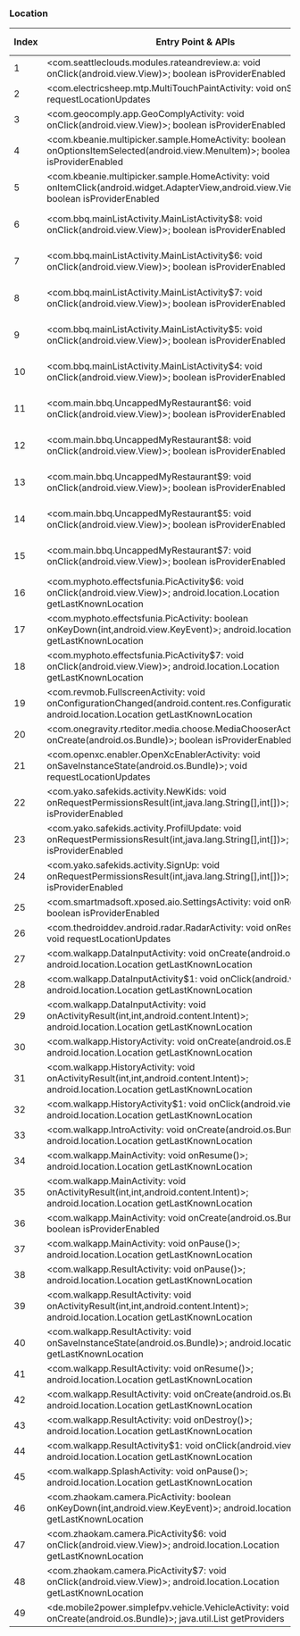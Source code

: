 ### Location
| Index | Entry Point & APIs | Screen shot | Resource id | Label |
| ------------- | ------------- | ------------- |-------------|-------------|
| 1 | <com.seattleclouds.modules.rateandreview.a: void onClick(android.view.View)>; boolean isProviderEnabled | ![](D:\COSMOS\output\py\Play_win8\Libraries_Demo\vat.satellite.gps5\com.seattleclouds.modules.rateandreview.NewRateAndCommentActivity.png) |  | D |
| 2 | <com.electricsheep.mtp.MultiTouchPaintActivity: void onStart()>; void requestLocationUpdates | ![](D:\COSMOS\output\py\Play_win8\Libraries_Demo\com.electricsheep.mtp\com.electricsheep.mtp.MultiTouchPaintActivity.png) |  | F |
| 3 | <com.geocomply.app.GeoComplyActivity: void onClick(android.view.View)>; boolean isProviderEnabled | ![](D:\COSMOS\output\py\Play_win8\Libraries_Demo\com.geocomply.app\com.geocomply.app.GeoComplyActivity.png) |  | F |
| 4 | <com.kbeanie.multipicker.sample.HomeActivity: boolean onOptionsItemSelected(android.view.MenuItem)>; boolean isProviderEnabled | ![](D:\COSMOS\output\py\Play_win8\Libraries_Demo\com.kbeanie.multipicker.sample\com.kbeanie.multipicker.sample.HomeActivity.png) |  | F |
| 5 | <com.kbeanie.multipicker.sample.HomeActivity: void onItemClick(android.widget.AdapterView,android.view.View,int,long)>; boolean isProviderEnabled | ![](D:\COSMOS\output\py\Play_win8\Libraries_Demo\com.kbeanie.multipicker.sample\com.kbeanie.multipicker.sample.HomeActivity.png) |  | F |
| 6 | <com.bbq.mainListActivity.MainListActivity$8: void onClick(android.view.View)>; boolean isProviderEnabled | ![](D:\COSMOS\output\py\Play_win8\Libraries_Demo\com.main.bbq\com.bbq.mainListActivity.MainListActivity.png) | {'2131362112': <sensitive_component.SensitiveComponent.SensitiveView object at 0x00000125241FD550>} | F |
| 7 | <com.bbq.mainListActivity.MainListActivity$6: void onClick(android.view.View)>; boolean isProviderEnabled | ![](D:\COSMOS\output\py\Play_win8\Libraries_Demo\com.main.bbq\com.bbq.mainListActivity.MainListActivity.png) | {'2131362108': <sensitive_component.SensitiveComponent.SensitiveView object at 0x00000125241FD9E8>} | F |
| 8 | <com.bbq.mainListActivity.MainListActivity$7: void onClick(android.view.View)>; boolean isProviderEnabled | ![](D:\COSMOS\output\py\Play_win8\Libraries_Demo\com.main.bbq\com.bbq.mainListActivity.MainListActivity.png) | {'2131362110': <sensitive_component.SensitiveComponent.SensitiveView object at 0x00000125241FD780>} | F |
| 9 | <com.bbq.mainListActivity.MainListActivity$5: void onClick(android.view.View)>; boolean isProviderEnabled | ![](D:\COSMOS\output\py\Play_win8\Libraries_Demo\com.main.bbq\com.bbq.mainListActivity.MainListActivity.png) | {'2131362107': <sensitive_component.SensitiveComponent.SensitiveView object at 0x00000125241FD518>} | F |
| 10 | <com.bbq.mainListActivity.MainListActivity$4: void onClick(android.view.View)>; boolean isProviderEnabled | ![](D:\COSMOS\output\py\Play_win8\Libraries_Demo\com.main.bbq\com.bbq.mainListActivity.MainListActivity.png) | {'2131362106': <sensitive_component.SensitiveComponent.SensitiveView object at 0x00000125241FD6A0>} | F |
| 11 | <com.main.bbq.UncappedMyRestaurant$6: void onClick(android.view.View)>; boolean isProviderEnabled | ![](D:\COSMOS\output\py\Play_win8\Libraries_Demo\com.main.bbq\com.main.bbq.UncappedMyRestaurant.png) | {'2131362107': <sensitive_component.SensitiveComponent.SensitiveView object at 0x0000012523FA8278>} | |
| 12 | <com.main.bbq.UncappedMyRestaurant$8: void onClick(android.view.View)>; boolean isProviderEnabled | ![](D:\COSMOS\output\py\Play_win8\Libraries_Demo\com.main.bbq\com.main.bbq.UncappedMyRestaurant.png) | {'2131362110': <sensitive_component.SensitiveComponent.SensitiveView object at 0x0000012523FA8160>} | |
| 13 | <com.main.bbq.UncappedMyRestaurant$9: void onClick(android.view.View)>; boolean isProviderEnabled | ![](D:\COSMOS\output\py\Play_win8\Libraries_Demo\com.main.bbq\com.main.bbq.UncappedMyRestaurant.png) | {'2131362112': <sensitive_component.SensitiveComponent.SensitiveView object at 0x0000012523FA88D0>} | |
| 14 | <com.main.bbq.UncappedMyRestaurant$5: void onClick(android.view.View)>; boolean isProviderEnabled | ![](D:\COSMOS\output\py\Play_win8\Libraries_Demo\com.main.bbq\com.main.bbq.UncappedMyRestaurant.png) | {'2131362106': <sensitive_component.SensitiveComponent.SensitiveView object at 0x0000012523FA87B8>} | |
| 15 | <com.main.bbq.UncappedMyRestaurant$7: void onClick(android.view.View)>; boolean isProviderEnabled | ![](D:\COSMOS\output\py\Play_win8\Libraries_Demo\com.main.bbq\com.main.bbq.UncappedMyRestaurant.png) | {'2131362108': <sensitive_component.SensitiveComponent.SensitiveView object at 0x0000012523FA8A90>} | |
| 16 | <com.myphoto.effectsfunia.PicActivity$6: void onClick(android.view.View)>; android.location.Location getLastKnownLocation | ![](D:\COSMOS\output\py\Play_win8\Libraries_Demo\com.myphoto.effectsfunia\com.myphoto.effectsfunia.PicActivity.png) |  | F |
| 17 | <com.myphoto.effectsfunia.PicActivity: boolean onKeyDown(int,android.view.KeyEvent)>; android.location.Location getLastKnownLocation | ![](D:\COSMOS\output\py\Play_win8\Libraries_Demo\com.myphoto.effectsfunia\com.myphoto.effectsfunia.PicActivity.png) |  | F |
| 18 | <com.myphoto.effectsfunia.PicActivity$7: void onClick(android.view.View)>; android.location.Location getLastKnownLocation | ![](D:\COSMOS\output\py\Play_win8\Libraries_Demo\com.myphoto.effectsfunia\com.myphoto.effectsfunia.PicActivity.png) |  | F |
| 19 | <com.revmob.FullscreenActivity: void onConfigurationChanged(android.content.res.Configuration)>; android.location.Location getLastKnownLocation | ![](D:\COSMOS\output\py\Play_win8\Libraries_Demo\com.myphoto.effectsfunia\com.revmob.FullscreenActivity.png) |  | F |
| 20 | <com.onegravity.rteditor.media.choose.MediaChooserActivity: void onCreate(android.os.Bundle)>; boolean isProviderEnabled | ![](D:\COSMOS\output\py\Play_win8\Libraries_Demo\com.onegravity.rteditor.demo\com.onegravity.rteditor.media.choose.MediaChooserActivity.png) |  | F |
| 21 | <com.openxc.enabler.OpenXcEnablerActivity: void onSaveInstanceState(android.os.Bundle)>; void requestLocationUpdates | ![](D:\COSMOS\output\py\Play_win8\Libraries_Demo\com.openxcplatform.enabler\com.openxc.enabler.OpenXcEnablerActivity.png) |  | F |
| 22 | <com.yako.safekids.activity.NewKids: void onRequestPermissionsResult(int,java.lang.String[],int[])>; boolean isProviderEnabled | ![](D:\COSMOS\output\py\Play_win8\Libraries_Demo\com.safekids.android\com.yako.safekids.activity.NewKids.png) |  | D |
| 23 | <com.yako.safekids.activity.ProfilUpdate: void onRequestPermissionsResult(int,java.lang.String[],int[])>; boolean isProviderEnabled | ![](D:\COSMOS\output\py\Play_win8\Libraries_Demo\com.safekids.android\com.yako.safekids.activity.ProfilUpdate.png) |  | D |
| 24 | <com.yako.safekids.activity.SignUp: void onRequestPermissionsResult(int,java.lang.String[],int[])>; boolean isProviderEnabled | ![](D:\COSMOS\output\py\Play_win8\Libraries_Demo\com.safekids.android\com.yako.safekids.activity.SignUp.png) |  | D |
| 25 | <com.smartmadsoft.xposed.aio.SettingsActivity: void onResume()>; boolean isProviderEnabled | ![](D:\COSMOS\output\py\Play_win8\Libraries_Demo\com.smartmadsoft.xposed.aio\com.smartmadsoft.xposed.aio.SettingsActivity.png) |  | |
| 26 | <com.thedroiddev.android.radar.RadarActivity: void onResume()>; void requestLocationUpdates | ![](D:\COSMOS\output\py\Play_win8\Libraries_Demo\com.thedroiddev.android.radar\com.thedroiddev.android.radar.RadarActivity.png) |  | T |
| 27 | <com.walkapp.DataInputActivity: void onCreate(android.os.Bundle)>; android.location.Location getLastKnownLocation | ![](D:\COSMOS\output\py\Play_win8\Libraries_Demo\com.walkapp\com.walkapp.DataInputActivity.png) |  | F |
| 28 | <com.walkapp.DataInputActivity$1: void onClick(android.view.View)>; android.location.Location getLastKnownLocation | ![](D:\COSMOS\output\py\Play_win8\Libraries_Demo\com.walkapp\com.walkapp.DataInputActivity.png) |  | F |
| 29 | <com.walkapp.DataInputActivity: void onActivityResult(int,int,android.content.Intent)>; android.location.Location getLastKnownLocation | ![](D:\COSMOS\output\py\Play_win8\Libraries_Demo\com.walkapp\com.walkapp.DataInputActivity.png) |  | F |
| 30 | <com.walkapp.HistoryActivity: void onCreate(android.os.Bundle)>; android.location.Location getLastKnownLocation | ![](D:\COSMOS\output\py\Play_win8\Libraries_Demo\com.walkapp\com.walkapp.HistoryActivity.png) |  | F |
| 31 | <com.walkapp.HistoryActivity: void onActivityResult(int,int,android.content.Intent)>; android.location.Location getLastKnownLocation | ![](D:\COSMOS\output\py\Play_win8\Libraries_Demo\com.walkapp\com.walkapp.HistoryActivity.png) |  | F |
| 32 | <com.walkapp.HistoryActivity$1: void onClick(android.view.View)>; android.location.Location getLastKnownLocation | ![](D:\COSMOS\output\py\Play_win8\Libraries_Demo\com.walkapp\com.walkapp.HistoryActivity.png) |  | F |
| 33 | <com.walkapp.IntroActivity: void onCreate(android.os.Bundle)>; android.location.Location getLastKnownLocation | ![](D:\COSMOS\output\py\Play_win8\Libraries_Demo\com.walkapp\com.walkapp.IntroActivity.png) |  | F |
| 34 | <com.walkapp.MainActivity: void onResume()>; android.location.Location getLastKnownLocation | ![](D:\COSMOS\output\py\Play_win8\Libraries_Demo\com.walkapp\com.walkapp.MainActivity.png) |  | T |
| 35 | <com.walkapp.MainActivity: void onActivityResult(int,int,android.content.Intent)>; android.location.Location getLastKnownLocation | ![](D:\COSMOS\output\py\Play_win8\Libraries_Demo\com.walkapp\com.walkapp.MainActivity.png) |  | T |
| 36 | <com.walkapp.MainActivity: void onCreate(android.os.Bundle)>; boolean isProviderEnabled | ![](D:\COSMOS\output\py\Play_win8\Libraries_Demo\com.walkapp\com.walkapp.MainActivity.png) |  | T |
| 37 | <com.walkapp.MainActivity: void onPause()>; android.location.Location getLastKnownLocation | ![](D:\COSMOS\output\py\Play_win8\Libraries_Demo\com.walkapp\com.walkapp.MainActivity.png) |  | T |
| 38 | <com.walkapp.ResultActivity: void onPause()>; android.location.Location getLastKnownLocation | ![](D:\COSMOS\output\py\Play_win8\Libraries_Demo\com.walkapp\com.walkapp.ResultActivity.png) |  | D |
| 39 | <com.walkapp.ResultActivity: void onActivityResult(int,int,android.content.Intent)>; android.location.Location getLastKnownLocation | ![](D:\COSMOS\output\py\Play_win8\Libraries_Demo\com.walkapp\com.walkapp.ResultActivity.png) |  | D  |
| 40 | <com.walkapp.ResultActivity: void onSaveInstanceState(android.os.Bundle)>; android.location.Location getLastKnownLocation | ![](D:\COSMOS\output\py\Play_win8\Libraries_Demo\com.walkapp\com.walkapp.ResultActivity.png) |  | D |
| 41 | <com.walkapp.ResultActivity: void onResume()>; android.location.Location getLastKnownLocation | ![](D:\COSMOS\output\py\Play_win8\Libraries_Demo\com.walkapp\com.walkapp.ResultActivity.png) |  | D |
| 42 | <com.walkapp.ResultActivity: void onCreate(android.os.Bundle)>; android.location.Location getLastKnownLocation | ![](D:\COSMOS\output\py\Play_win8\Libraries_Demo\com.walkapp\com.walkapp.ResultActivity.png) |  | D |
| 43 | <com.walkapp.ResultActivity: void onDestroy()>; android.location.Location getLastKnownLocation | ![](D:\COSMOS\output\py\Play_win8\Libraries_Demo\com.walkapp\com.walkapp.ResultActivity.png) |  | D |
| 44 | <com.walkapp.ResultActivity$1: void onClick(android.view.View)>; android.location.Location getLastKnownLocation | ![](D:\COSMOS\output\py\Play_win8\Libraries_Demo\com.walkapp\com.walkapp.ResultActivity.png) |  | D |
| 45 | <com.walkapp.SplashActivity: void onPause()>; android.location.Location getLastKnownLocation | ![](D:\COSMOS\output\py\Play_win8\Libraries_Demo\com.walkapp\com.walkapp.SplashActivity.png) |  | F |
| 46 | <com.zhaokam.camera.PicActivity: boolean onKeyDown(int,android.view.KeyEvent)>; android.location.Location getLastKnownLocation | ![](D:\COSMOS\output\py\Play_win8\Libraries_Demo\com.zhaokam.camera\com.zhaokam.camera.PicActivity.png) |  | F |
| 47 | <com.zhaokam.camera.PicActivity$6: void onClick(android.view.View)>; android.location.Location getLastKnownLocation | ![](D:\COSMOS\output\py\Play_win8\Libraries_Demo\com.zhaokam.camera\com.zhaokam.camera.PicActivity.png) |  | F |
| 48 | <com.zhaokam.camera.PicActivity$7: void onClick(android.view.View)>; android.location.Location getLastKnownLocation | ![](D:\COSMOS\output\py\Play_win8\Libraries_Demo\com.zhaokam.camera\com.zhaokam.camera.PicActivity.png) |  | F |
| 49 | <de.mobile2power.simplefpv.vehicle.VehicleActivity: void onCreate(android.os.Bundle)>; java.util.List getProviders | ![](D:\COSMOS\output\py\Play_win8\Libraries_Demo\de.mobile2power.simplefpv\de.mobile2power.simplefpv.vehicle.VehicleActivity.png) |  | F |
